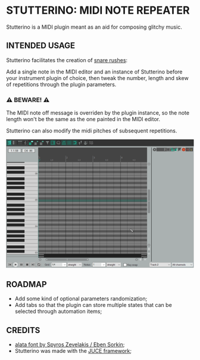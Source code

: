 # STUTTERINO: MIDI NOTE REPEATER

Stutterino is a MIDI plugin meant as an aid for composing glitchy music.

## INTENDED USAGE
Stutterino facilitates the creation of [snare rushes](https://en.wikipedia.org/wiki/Snare_rush): 

Add a single note in the MIDI editor and an instance of Stutterino before your instrument plugin of choice, then tweak the number, length and skew of repetitions through the plugin parameters.

### :warning: BEWARE! :warning:
The MIDI note off message is overriden by the plugin instance, so the note length won't be the same as the one painted in the MIDI editor.

Stutterino can also modify the midi pitches of subsequent repetitions.

![usage example gif](images/intended_usage.gif)
    

## ROADMAP
- Add some kind of optional parameters randomization;
- Add tabs so that the plugin can store multiple states that can be selected through automation items;

## CREDITS
- [alata font by Spyros Zevelakis / Eben Sorkin](https://www.fontsquirrel.com/fonts/alata);
- Stutterino was made with the [JUCE framework](https://juce.com/);